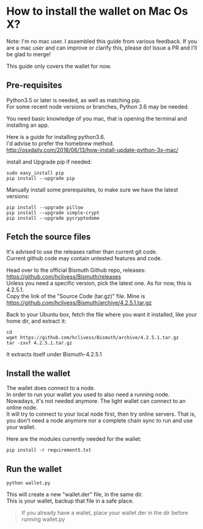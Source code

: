 # How to install the wallet on Mac Os X?

Note: I'm no mac user. I assembled this guide from various feedback. If you are a mac user and can improve or clarify this, please do! Issue a PR and I'll be glad to merge!

This guide only covers the wallet for now.

## Pre-requisites

Python3.5 or later is needed, as well as matching pip.  
For some recent node versions or branches, Python 3.6 may be needed.

You need basic knowledge of you mac, that is opening the terminal and installing an app.

Here is a guide for installing python3.6.  
I'd advise to prefer the homebrew method.  
http://osxdaily.com/2018/06/13/how-install-update-python-3x-mac/

install and Upgrade pip if needed:  
```
sudo easy_install pip 
pip install --upgrade pip
```

Manually install some prerequisites, to make sure we have the latest versions:

```
pip install --upgrade pillow
pip install --upgrade simple-crypt
pip install --upgrade pycryptodome
```

## Fetch the source files

It's advised to use the releases rather than current git code.  
Current github code may contain untested features and code. 

Head over to the official Bismuth Github repo, releases: https://github.com/hclivess/Bismuth/releases  
Unless you need a specific version, pick the latest one. As for now, this is 4.2.5.1.  
Copy the link of the "Source Code (tar.gz)" file. Mine is https://github.com/hclivess/Bismuth/archive/4.2.5.1.tar.gz

Back to your Ubuntu box, fetch the file where you want it installed, like your home dir, and extract it:
```
cd
wget https://github.com/hclivess/Bismuth/archive/4.2.5.1.tar.gz
tar -zxvf 4.2.5.1.tar.gz
```
It extracts itself under Bismuth-4.2.5.1

## Install the wallet

The wallet does connect to a node.  
In order to run your wallet you used to also need a running node.  
Nowadays, it's not needed anymore. The light wallet can connect to an online node.  
It will try to connect to your local node first, then try online servers. That is, you don't need a node anymore nor a complete chain sync to run and use your wallet.

Here are the modules currently needed for the wallet:

```
pip install -r requirementS.txt
```

## Run the wallet

`python wallet.py`

This will create a new "wallet.der" file, in the same dir.  
This is your wallet, backup that file in a safe place.
> If you already have a wallet, place your wallet.der in the dir before running wallet.py



